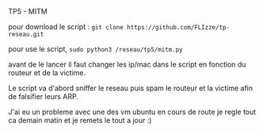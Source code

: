 TP5 - MITM

pour download le script : `git clone https://github.com/FLIzze/tp-reseau.git`

pour use le script, `sudo python3 /reseau/tp5/mitm.py`

avant de le lancer il faut changer les ip/mac dans le script en fonction du routeur et de la victime.

Le script va d'abord sniffer le reseau puis spam le routeur et la victime afin de falsifier leurs ARP.

J'ai eu un probleme avec une des vm ubuntu en cours de route je regle tout ca demain matin et je remets le tout a jour :)